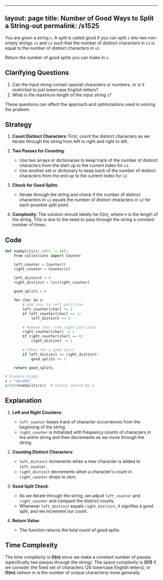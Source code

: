 
---
layout: page
title:  Number of Good Ways to Split a String-out
permalink: /s1525
---

You are given a string `s`. A split is called good if you can split `s` into two non-empty strings `s1` and `s2` such that the number of distinct characters in `s1` is equal to the number of distinct characters in `s2`.

Return the number of good splits you can make in `s`.

## Clarifying Questions

1. Can the input string contain special characters or numbers, or is it restricted to just lowercase English letters?
2. What is the maximum length of the input string `s`?

These questions can affect the approach and optimizations used in solving the problem.

## Strategy

1. **Count Distinct Characters**: First, count the distinct characters as we iterate through the string from left to right and right to left.
   
2. **Two Passes for Counting**:
   - Use two arrays or dictionaries to keep track of the number of distinct characters from the start up to the current index for `s1`.
   - Use another set or dictionary to keep track of the number of distinct characters from the end up to the current index for `s2`.

3. **Check for Good Splits**:
   - Iterate through the string and check if the number of distinct characters in `s1` equals the number of distinct characters in `s2` for each possible split point.

4. **Complexity**: The solution should ideally be O(n), where n is the length of the string. This is due to the need to pass through the string a constant number of times.

## Code

```python
def numSplits(s: str) -> int:
    from collections import Counter

    left_counter = Counter()
    right_counter = Counter(s)

    left_distinct = 0
    right_distinct = len(right_counter)
    
    good_splits = 0

    for char in s:
        # Add char to left partition
        left_counter[char] += 1
        if left_counter[char] == 1:
            left_distinct += 1
        
        # Remove char from right partition
        right_counter[char] -= 1
        if right_counter[char] == 0:
            right_distinct -= 1
        
        # Check for a good split
        if left_distinct == right_distinct:
            good_splits += 1

    return good_splits

# Example Usage
s = "aacaba"
print(numSplits(s))  # Output should be 2
```

## Explanation

1. **Left and Right Counters**:
   - `left_counter` keeps track of character occurrences from the beginning of the string.
   - `right_counter` is initialized with frequency counts of characters in the entire string and then decrements as we move through the string.
   
2. **Counting Distinct Characters**:
   - `left_distinct` increments when a new character is added to `left_counter`.
   - `right_distinct` decrements when a character's count in `right_counter` drops to zero.

3. **Good Split Check**:
   - As we iterate through the string, we adjust `left_counter` and `right_counter` and compare the distinct counts.
   - Whenever `left_distinct` equals `right_distinct`, it signifies a good split, and we increment our count.

4. **Return Value**:
   - The function returns the total count of good splits.

## Time Complexity

The time complexity is **O(n)** since we make a constant number of passes (specifically two passes through the string). The space complexity is **O(1)** if we consider the fixed set of characters (26 lowercase English letters), or **O(m)** (where m is the number of unique characters) more generally.